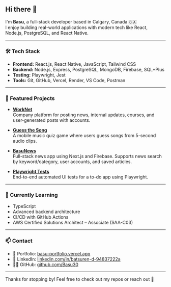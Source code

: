 ## Hi there 👋

I'm **Basu**, a full-stack developer based in Calgary, Canada 🇨🇦  
I enjoy building real-world applications with modern tech like React, Node.js, PostgreSQL, and React Native.

---

### 🛠 Tech Stack

- **Frontend:** React.js, React Native, JavaScript, Tailwind CSS  
- **Backend:** Node.js, Express, PostgreSQL, MongoDB, Firebase, SQL*Plus  
- **Testing:** Playwright, Jest  
- **Tools:** Git, GitHub, Vercel, Render, VS Code, Postman

---

### 📌 Featured Projects

- [**WorkNet**](https://github.com/Basu30/worknet)  
  Company platform for posting news, internal updates, courses, and user-generated posts with accounts.

- [**Guess the Song**](https://github.com/Basu30/guess-the-song)  
  A mobile music quiz game where users guess songs from 5-second audio clips.

- [**BasuNews**](https://github.com/Basu30/project-news)  
  Full-stack news app using Next.js and Firebase. Supports news search by keyword/category, user accounts, and saved articles.

- [**Playwright Tests**](https://github.com/Basu30/playwright-tests)  
  End-to-end automated UI tests for a to-do app using Playwright.

---

### 🚀 Currently Learning

- TypeScript  
- Advanced backend architecture  
- CI/CD with GitHub Actions  
- AWS Certified Solutions Architect – Associate (SAA-C03)

---

### 📫 Contact

- 🔗 Portfolio: [basu-portfolio.vercel.app](https://basu-portfolio.vercel.app)  
- 💼 LinkedIn: [linkedin.com/in/batsuren-d-94837222a](https://linkedin.com/in/batsuren-d-94837222a)  
- 🧑‍💻 GitHub: [github.com/Basu30](https://github.com/Basu30)

---

Thanks for stopping by! Feel free to check out my repos or reach out 🚀
